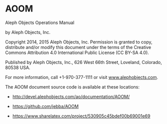# AOOM
Aleph Objects Operations Manual

by Aleph Objects, Inc.

Copyright 2014, 2015 Aleph Objects, Inc.
Permission is granted to copy, distribute and/or modify 
this document under the terms of the
Creative Commons Attribution 4.0 International Public License
(CC BY-SA 4.0).

Published by Aleph Objects, Inc., 626 West 66th Street, Loveland, Colorado, 80538 USA.

For more information, call +1-970-377-1111 or visit www.alephobjects.com.

The AOOM document source code is available at these locations:

* http://devel.alephobjects.com/ao/documentation/AOOM/

* https://github.com/jebba/AOOM

* https://www.sharelatex.com/project/530905c45bdef00b69001e69
